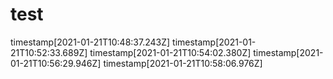 # test

timestamp[2021-01-21T10:48:37.243Z]
timestamp[2021-01-21T10:52:33.689Z]
timestamp[2021-01-21T10:54:02.380Z]
timestamp[2021-01-21T10:56:29.946Z]
timestamp[2021-01-21T10:58:06.976Z]
